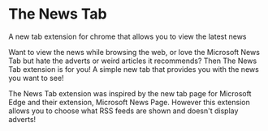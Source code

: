 # The News Tab
A new tab extension for chrome that allows you to view the latest news

Want to view the news while browsing the web, or love the Microsoft News Tab but hate the adverts or weird articles it recommends? Then The News Tab extension is for you! A simple new tab that provides you with the news you want to see!

The News Tab extension was inspired by the new tab page for Microsoft Edge and their extension, Microsoft News Page. However this extension allows you to choose what RSS feeds are shown and doesn't display adverts!
